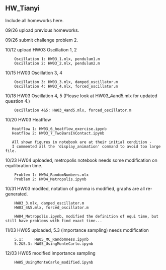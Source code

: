 ## HW_Tianyi

Include all homeworks here.


09/26 upload previous homeworks.

09/26 submit challenge problem 2.

10/12  upload HW03 Oscillation 1, 2

        Oscillation 1: HW03_1.mlx, pendulum1.m
        Oscillation 2: HW03_2.mlx, pendulum2.m
        
10/15  HW03 Oscillation 3, 4

        Oscillation 3: HW03_3.mlx, damped_oscillator.m
        Oscillation 4: HW03_4.mlx, forced_oscillator.m

10/18  HW03 Oscillation 4, 5 (Please look at HW03_4and5.mlx for updated question 4.)

        Oscillation 4&5: HW03_4and5.mlx, forced_oscillator.m        
        
10/20  HW03 Heatflow
       
       Heatflow 1: HW03_6_heatflow_exercise.ipynb
       Heatflow 2: HW03_7_TwoBarsInContact.ipynb

       All shown figures in notebook are at their initial condition - 
       I commented all the 'display_animation' command to avoid too large file.
       
 10/23  HW04 uploaded, metropolis notebook needs some modification on equilibration time.
        
        Problem 1: HW04_RandomNumbers.mlx
        Problem 2: HW04_Metropolis.ipynb
        
 10/31  HW03 modifed, notation of gamma is modified, graphs are all re-generated.
        
        HW03_3.mlx, damped_oscillator.m
        HW03_4&5.mlx, forced_oscillator.m
        
        HW04_Metropolis.ipynb, modified the definition of equi time, but still have problems with find exact time...
        
11/03   HW05 uploaded, 5.3 (importance sampling) needs modification 

        5.1:     HW05_MC_Randomness.ipynb
        5.2&5.3: HW05_UsingMonteCarlo.ipynb

12/03   HW05 modified importance sampling
        
        HW05_UsingMonteCarlo_modified.ipynb
